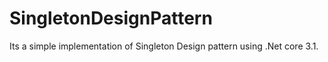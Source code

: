 # SingletonDesignPattern
Its a simple implementation of Singleton Design pattern using .Net core 3.1.

